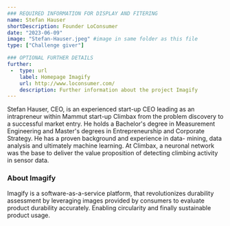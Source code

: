 ```yaml
---
### REQUIRED INFORMATION FOR DISPLAY AND FITERING
name: Stefan Hauser
shortDescription: Founder LoConsumer
date: "2023-06-09"
image: "Stefan-Hauser.jpeg" #image in same folder as this file
type: ["Challenge giver"]

### OPTIONAL FURTHER DETAILS
further:
 -  type: url
    label: Homepage Imagify
    url: http://www.loconsumer.com/
    description: Further information about the project Imagify
---
```


Stefan Hauser, CEO, is an experienced start-up CEO leading as an intrapreneur within Mammut start-up Climbax from the problem discovery to a successful market entry. He holds a Bachelor's degree in Measurement Engineering and Master's degrees in Entrepreneurship and Corporate Strategy.
He has a proven background and experience in data- mining, data analysis and ultimately machine learning. At Climbax, a neuronal network was the base to deliver the value proposition of detecting climbing activity in sensor data.

### About Imagify

Imagify is a software-as-a-service platform, that revolutionizes durability assessment by leveraging images provided by consumers to evaluate product durability accurately. Enabling circularity and finally sustainable product usage.